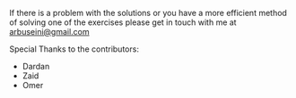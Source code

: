 If there is a problem with the solutions or you have a more efficient method of solving one of the exercises please get in touch with me at arbuseini@gmail.com

Special Thanks to the contributors:
- Dardan
- Zaid
- Omer
